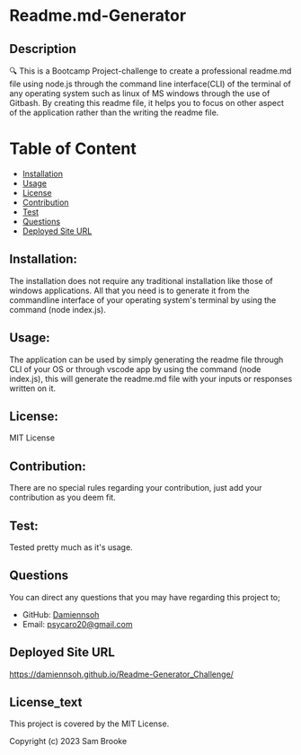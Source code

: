 

# Readme.md-Generator

## Description
🔍 This is a Bootcamp Project-challenge to create a professional readme.md file using node.js through the command line interface(CLI) of the terminal of any operating system such as linux of MS windows through the use of Gitbash. By creating this readme file, it helps you to focus on other aspect of the application rather than the writing the readme file.

# Table of Content
* [Installation](#installation)
* [Usage](#usage)
* [License](#license)
* [Contribution](#contribution)
* [Test](#test)
* [Questions](#questions) 
* [Deployed Site URL](#deployed-site-url) 

## Installation:   
  The installation does not require any traditional installation like those of windows applications. All that you need is to generate it from the commandline interface of your operating system's terminal by using the command (node index.js).

## Usage:
  The application can be used by simply generating the readme file through CLI of your OS or through vscode app by using the command (node index.js), this will generate the readme.md file with your inputs or responses written on it.
    
## License:
  MIT License

## Contribution:
  There are no special rules regarding your contribution, just add your contribution as you deem fit.
   
## Test:
  Tested pretty much as it's usage.

## Questions
  You can direct any questions that you may have regarding this project to; 

  - GitHub: [Damiennsoh](https://github.com/Damiennsoh)
  - Email: psycaro20@gmail.com

## Deployed Site URL
  https://damiennsoh.github.io/Readme-Generator_Challenge/

  ## License_text
This project is covered by the MIT License. 

  Copyright (c) 2023 Sam Brooke

